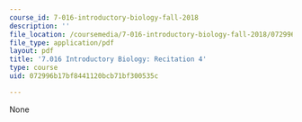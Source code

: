 ```yaml
---
course_id: 7-016-introductory-biology-fall-2018
description: ''
file_location: /coursemedia/7-016-introductory-biology-fall-2018/072996b17bf8441120bcb71bf300535c_MIT7_016F18rec4.pdf
file_type: application/pdf
layout: pdf
title: '7.016 Introductory Biology: Recitation 4'
type: course
uid: 072996b17bf8441120bcb71bf300535c

---
```

None
